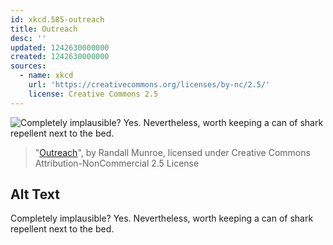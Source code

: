 ```yaml
---
id: xkcd.585-outreach
title: Outreach
desc: ''
updated: 1242630000000
created: 1242630000000
sources:
  - name: xkcd
    url: 'https://creativecommons.org/licenses/by-nc/2.5/'
    license: Creative Commons 2.5
---
```

![Completely implausible? Yes. Nevertheless, worth keeping a can of shark repellent next to the bed.](https://imgs.xkcd.com/comics/outreach.png)
> "[Outreach](https://xkcd.com/585/)", by Randall Munroe, licensed under Creative Commons Attribution-NonCommercial 2.5 License

## Alt Text
Completely implausible? Yes. Nevertheless, worth keeping a can of shark repellent next to the bed.
